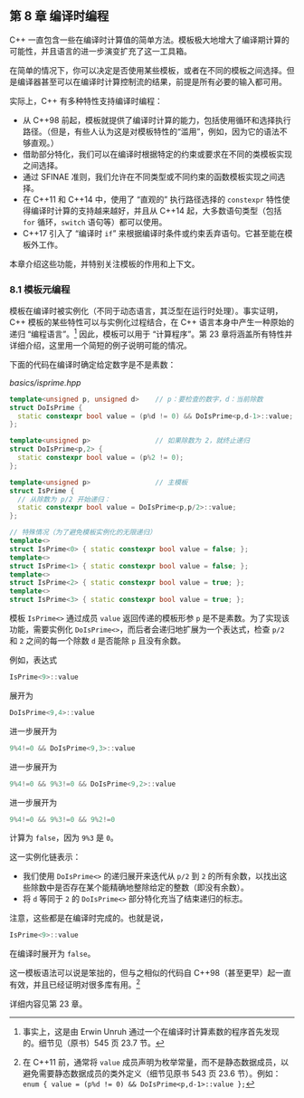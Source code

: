 ## 第 8 章    编译时编程

C++ 一直包含一些在编译时计算值的简单方法。模板极大地增大了编译期计算的可能性，并且语言的进一步演变扩充了这一工具箱。

在简单的情况下，你可以决定是否使用某些模板，或者在不同的模板之间选择。但是编译器甚至可以在编译时计算控制流的结果，前提是所有必要的输入都可用。

实际上，C++ 有多种特性支持编译时编程：

+ 从 C++98 前起，模板就提供了编译时计算的能力，包括使用循环和选择执行路径。（但是，有些人认为这是对模板特性的“滥用”，例如，因为它的语法不够直观。）
+ 借助部分特化，我们可以在编译时根据特定的约束或要求在不同的类模板实现之间选择。
+ 通过 SFINAE 准则，我们允许在不同类型或不同约束的函数模板实现之间选择。
+ 在 C++11 和 C++14 中，使用了 “直观的” 执行路径选择的 `constexpr` 特性使得编译时计算的支持越来越好，并且从 C++14 起，大多数语句类型（包括 `for` 循环，`switch` 语句等）都可以使用。
+ C++17 引入了 “编译时 `if`” 来根据编译时条件或约束丢弃语句。它甚至能在模板外工作。

本章介绍这些功能，并特别关注模板的作用和上下文。

### 8.1    模板元编程

模板在编译时被实例化（不同于动态语言，其泛型在运行时处理）。事实证明，C++ 模板的某些特性可以与实例化过程结合，在 C++ 语言本身中产生一种原始的递归 “编程语言”。[^1] 因此，模板可以用于 “计算程序”。第 23 章将涵盖所有特性并详细介绍，这里用一个简短的例子说明可能的情况。

[^1]:事实上，这是由 Erwin Unruh 通过一个在编译时计算素数的程序首先发现的。细节见（原书）545 页 23.7 节。

下面的代码在编译时确定给定数字是不是素数：

*basics/isprime.hpp*

```c++
template<unsigned p, unsigned d>	// p：要检查的数字，d：当前除数
struct DoIsPrime {
  static constexpr bool value = (p%d != 0) && DoIsPrime<p,d-1>::value;
};

template<unsigned p>				// 如果除数为 2，就终止递归
struct DoIsPrime<p,2> {
  static constexpr bool value = (p%2 != 0);
};

template<unsigned p>				// 主模板
struct IsPrime {
  // 从除数为 p/2 开始递归：
  static constexpr bool value = DoIsPrime<p,p/2>::value;
};

// 特殊情况（为了避免模板实例化的无限递归）
template<>
struct IsPrime<0> { static constexpr bool value = false; };
template<>
struct IsPrime<1> { static constexpr bool value = false; };
template<>
struct IsPrime<2> { static constexpr bool value = true; };
template<>
struct IsPrime<3> { static constexpr bool value = true; };
```

模板 `IsPrime<>` 通过成员 `value` 返回传递的模板形参 `p` 是不是素数。为了实现该功能，需要实例化 `DoIsPrime<>`，而后者会递归地扩展为一个表达式，检查 `p/2` 和 `2` 之间的每一个除数 `d` 是否能除 `p` 且没有余数。

例如，表达式

```c++
IsPrime<9>::value
```

展开为

```c++
DoIsPrime<9,4>::value
```

进一步展开为

```c++
9%4!=0 && DoIsPrime<9,3>::value
```

进一步展开为

```c++
9%4!=0 && 9%3!=0 && DoIsPrime<9,2>::value
```

进一步展开为

```c++
9%4!=0 && 9%3!=0 && 9%2!=0
```

计算为 `false`，因为 `9%3` 是 `0`。

这一实例化链表示：

+ 我们使用 `DoIsPrime<>` 的递归展开来迭代从 `p/2` 到 `2` 的所有余数，以找出这些除数中是否存在某个能精确地整除给定的整数（即没有余数）。
+ 将 `d` 等同于 `2` 的 `DoIsPrime<>` 部分特化充当了结束递归的标志。

注意，这些都是在编译时完成的。也就是说，

```c++
IsPrime<9>::value
```

在编译时展开为 `false`。

这一模板语法可以说是笨拙的，但与之相似的代码自 C++98（甚至更早）起一直有效，并且已经证明对很多库有用。[^2]

[^2]:在 C++11 前，通常将 `value` 成员声明为枚举常量，而不是静态数据成员，以避免需要静态数据成员的类外定义（细节见原书 543 页 23.6 节）。例如：`enum { value = (p%d != 0) && DoIsPrime<p,d-1>::value };`

详细内容见第 23 章。